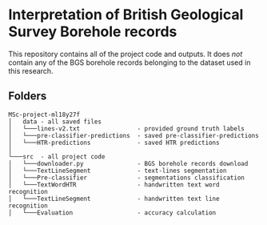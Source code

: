 # Interpretation of British Geological Survey Borehole records
This repository contains all of the project code and outputs. It does *not* contain any of the BGS borehole records belonging to the dataset used in this research.

## Folders
```
MSc-project-ml18y27f
│   data - all saved files
│   └───lines-v2.txt                - provided ground truth labels
│   └───pre-classifier-predictions  - saved pre-classifier-predictions
│   └───HTR-predictions             - saved HTR predictions
│
└───src  - all project code
│   └───downloader.py               - BGS borehole records download
│   └───TextLineSegment             - text-lines segmentation
│   └───Pre-classifier              - segmentations classification
│   └───TextWordHTR                 - handwritten text word recognition
│   └───TextLineSegment             - handwritten text line recognition
│   └───Evaluation                  - accuracy calculation
```

